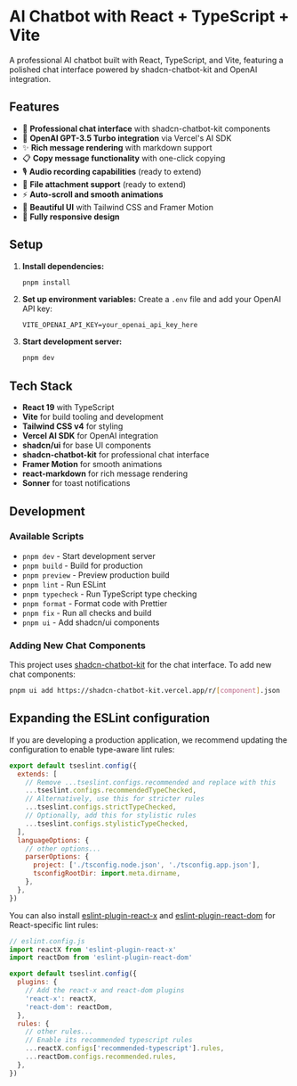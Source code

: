 # AI Chatbot with React + TypeScript + Vite

A professional AI chatbot built with React, TypeScript, and Vite, featuring a polished chat interface powered by shadcn-chatbot-kit and OpenAI integration.

## Features

- 💬 **Professional chat interface** with shadcn-chatbot-kit components
- 🤖 **OpenAI GPT-3.5 Turbo integration** via Vercel's AI SDK
- ✨ **Rich message rendering** with markdown support
- 📋 **Copy message functionality** with one-click copying
- 🎙️ **Audio recording capabilities** (ready to extend)
- 📎 **File attachment support** (ready to extend)
- ⚡ **Auto-scroll and smooth animations**
- 🎨 **Beautiful UI** with Tailwind CSS and Framer Motion
- 📱 **Fully responsive design**

## Setup

1. **Install dependencies:**

   ```bash
   pnpm install
   ```

2. **Set up environment variables:**
   Create a `.env` file and add your OpenAI API key:

   ```
   VITE_OPENAI_API_KEY=your_openai_api_key_here
   ```

3. **Start development server:**
   ```bash
   pnpm dev
   ```

## Tech Stack

- **React 19** with TypeScript
- **Vite** for build tooling and development
- **Tailwind CSS v4** for styling
- **Vercel AI SDK** for OpenAI integration
- **shadcn/ui** for base UI components
- **shadcn-chatbot-kit** for professional chat interface
- **Framer Motion** for smooth animations
- **react-markdown** for rich message rendering
- **Sonner** for toast notifications

## Development

### Available Scripts

- `pnpm dev` - Start development server
- `pnpm build` - Build for production
- `pnpm preview` - Preview production build
- `pnpm lint` - Run ESLint
- `pnpm typecheck` - Run TypeScript type checking
- `pnpm format` - Format code with Prettier
- `pnpm fix` - Run all checks and build
- `pnpm ui` - Add shadcn/ui components

### Adding New Chat Components

This project uses [shadcn-chatbot-kit](https://shadcn-chatbot-kit.vercel.app/) for the chat interface. To add new chat components:

```bash
pnpm ui add https://shadcn-chatbot-kit.vercel.app/r/[component].json
```

## Expanding the ESLint configuration

If you are developing a production application, we recommend updating the configuration to enable type-aware lint rules:

```js
export default tseslint.config({
  extends: [
    // Remove ...tseslint.configs.recommended and replace with this
    ...tseslint.configs.recommendedTypeChecked,
    // Alternatively, use this for stricter rules
    ...tseslint.configs.strictTypeChecked,
    // Optionally, add this for stylistic rules
    ...tseslint.configs.stylisticTypeChecked,
  ],
  languageOptions: {
    // other options...
    parserOptions: {
      project: ['./tsconfig.node.json', './tsconfig.app.json'],
      tsconfigRootDir: import.meta.dirname,
    },
  },
})
```

You can also install [eslint-plugin-react-x](https://github.com/Rel1cx/eslint-react/tree/main/packages/plugins/eslint-plugin-react-x) and [eslint-plugin-react-dom](https://github.com/Rel1cx/eslint-react/tree/main/packages/plugins/eslint-plugin-react-dom) for React-specific lint rules:

```js
// eslint.config.js
import reactX from 'eslint-plugin-react-x'
import reactDom from 'eslint-plugin-react-dom'

export default tseslint.config({
  plugins: {
    // Add the react-x and react-dom plugins
    'react-x': reactX,
    'react-dom': reactDom,
  },
  rules: {
    // other rules...
    // Enable its recommended typescript rules
    ...reactX.configs['recommended-typescript'].rules,
    ...reactDom.configs.recommended.rules,
  },
})
```

